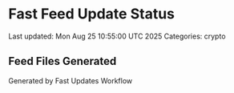 # Fast Feed Update Status
Last updated: Mon Aug 25 10:55:00 UTC 2025
Categories: crypto

## Feed Files Generated

Generated by Fast Updates Workflow
